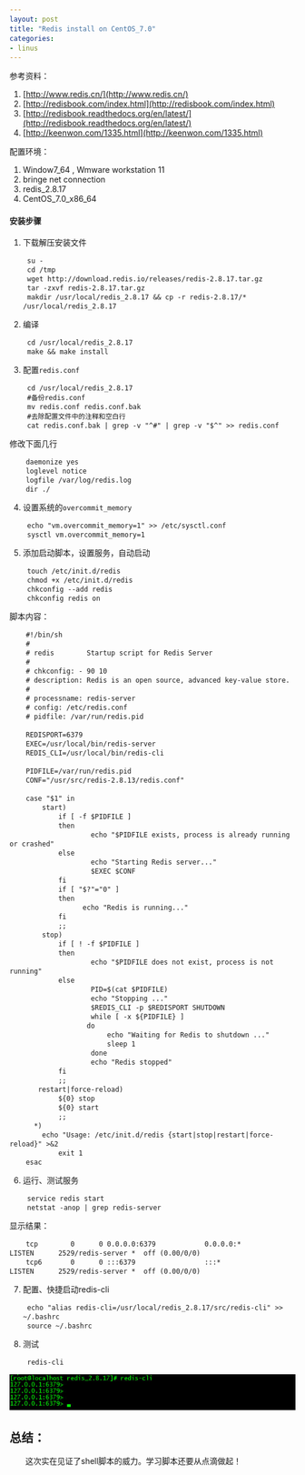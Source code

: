 ```yaml
---
layout: post
title: "Redis install on CentOS_7.0"
categories:
- linus
---
```


参考资料：<br/>

1. [http://www.redis.cn/](http://www.redis.cn/)
2. [http://redisbook.com/index.html](http://redisbook.com/index.html)
3. [http://redisbook.readthedocs.org/en/latest/](http://redisbook.readthedocs.org/en/latest/)
4. [http://keenwon.com/1335.html](http://keenwon.com/1335.html)

配置环境：<br/>

1. Window7\_64 , Wmware workstation 11
2. bringe net connection
3. redis\_2.8.17
4. CentOS\_7.0\_x86\_64

#### 安装步骤 ####

1. 下载解压安装文件

		su -
		cd /tmp
		wget http://download.redis.io/releases/redis-2.8.17.tar.gz
		tar -zxvf redis-2.8.17.tar.gz
		makdir /usr/local/redis_2.8.17 && cp -r redis-2.8.17/* /usr/local/redis_2.8.17

2. 编译

		cd /usr/local/redis_2.8.17
		make && make install

3. 配置`redis.conf`

		cd /usr/local/redis_2.8.17
		#备份redis.conf
		mv redis.conf redis.conf.bak
		#去除配置文件中的注释和空白行
		cat redis.conf.bak | grep -v "^#" | grep -v "$^" >> redis.conf
修改下面几行<br/>

		daemonize yes
		loglevel notice
		logfile /var/log/redis.log
		dir ./

4. 设置系统的`overcommit_memory`

		echo "vm.overcommit_memory=1" >> /etc/sysctl.conf
		sysctl vm.overcommit_memory=1

5. 添加启动脚本，设置服务，自动启动

		touch /etc/init.d/redis
		chmod +x /etc/init.d/redis
		chkconfig --add redis
		chkconfig redis on
脚本内容：<br/>

		#!/bin/sh
		#
		# redis        Startup script for Redis Server
		#
		# chkconfig: - 90 10
		# description: Redis is an open source, advanced key-value store. 
		#
		# processname: redis-server
		# config: /etc/redis.conf
		# pidfile: /var/run/redis.pid
		 
		REDISPORT=6379
		EXEC=/usr/local/bin/redis-server
		REDIS_CLI=/usr/local/bin/redis-cli
		 
		PIDFILE=/var/run/redis.pid
		CONF="/usr/src/redis-2.8.13/redis.conf"
		 
		case "$1" in
		    start)
		        if [ -f $PIDFILE ]
		        then
		                echo "$PIDFILE exists, process is already running or crashed"
		        else
		                echo "Starting Redis server..."
		                $EXEC $CONF
		        fi
		        if [ "$?"="0" ] 
		        then 
		              echo "Redis is running..."
		        fi 
		        ;;
		    stop)
		        if [ ! -f $PIDFILE ]
		        then
		                echo "$PIDFILE does not exist, process is not running"
		        else
		                PID=$(cat $PIDFILE)
		                echo "Stopping ..."
		                $REDIS_CLI -p $REDISPORT SHUTDOWN
		                while [ -x ${PIDFILE} ]
		               do
		                    echo "Waiting for Redis to shutdown ..."
		                    sleep 1
		                done
		                echo "Redis stopped"
		        fi
		        ;;
		   restart|force-reload)
		        ${0} stop
		        ${0} start
		        ;;
		  *)
		    echo "Usage: /etc/init.d/redis {start|stop|restart|force-reload}" >&2
		        exit 1
		esac


6. 运行、测试服务	

		service redis start
		netstat -anop | grep redis-server
显示结果：<br/>

		tcp        0      0 0.0.0.0:6379            0.0.0.0:*               LISTEN      2529/redis-server *  off (0.00/0/0)
		tcp6       0      0 :::6379                 :::*                    LISTEN      2529/redis-server *  off (0.00/0/0)
		
7. 配置、快捷启动redis-cli

		echo "alias redis-cli=/usr/local/redis_2.8.17/src/redis-cli" >> ~/.bashrc
		source ~/.bashrc
8. 测试

		redis-cli
![](/img/redis_2014_success.jpg)

## 总结： ##

&emsp;&emsp;这次实在见证了shell脚本的威力。学习脚本还要从点滴做起！

	